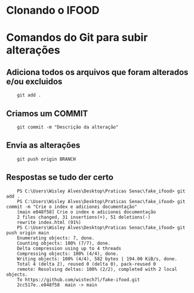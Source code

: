 # Clonando o IFOOD

# Comandos do Git para subir alterações

## Adiciona todos os arquivos que foram alterados e/ou excluidos

```
    git add .
```

## Criamos um COMMIT

```
    git commit -m "Descrição da alteração"
```

## Envia as alterações 

```
    git push origin BRANCH
```

## Respostas se tudo der certo

```
    PS C:\Users\Wisley Alves\Desktop\Praticas Senac\fake_ifood> git add .
    PS C:\Users\Wisley Alves\Desktop\Praticas Senac\fake_ifood> git commit -m "Crie o index e adicionei documentação"
    [main e048f58] Crie o index e adicionei documentação
    2 files changed, 31 insertions(+), 51 deletions(-) 
    rewrite index.html (91%)
    PS C:\Users\Wisley Alves\Desktop\Praticas Senac\fake_ifood> git push origin main
    Enumerating objects: 7, done.
    Counting objects: 100% (7/7), done.    
    Delta compression using up to 4 threads
    Compressing objects: 100% (4/4), done.
    Writing objects: 100% (4/4), 582 bytes | 194.00 KiB/s, done.
    Total 4 (delta 2), reused 0 (delta 0), pack-reused 0
    remote: Resolving deltas: 100% (2/2), completed with 2 local objects.
    To https://github.com/wistech7l/fake-ifood.git
    2cc517e..e048f58  main -> main

````
